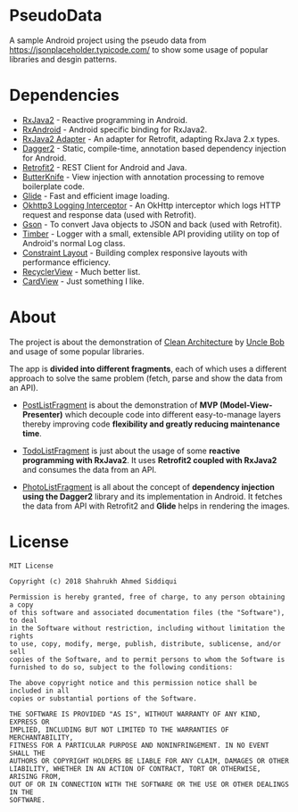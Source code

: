 # PseudoData
A sample Android project using the pseudo data from https://jsonplaceholder.typicode.com/ to show some usage of popular libraries and desgin patterns.

# Dependencies
- [RxJava2](https://github.com/ReactiveX/RxJava) - Reactive programming in Android.
- [RxAndroid](https://github.com/ReactiveX/RxAndroid) - Android specific binding for RxJava2.
- [RxJava2 Adapter](https://github.com/square/retrofit/tree/master/retrofit-adapters/rxjava2) - An adapter for Retrofit, adapting RxJava 2.x types.
- [Dagger2](https://google.github.io/dagger/) - Static, compile-time, annotation based dependency injection for Android.
- [Retrofit2](http://square.github.io/retrofit/) - REST Client for Android and Java.
- [ButterKnife](http://jakewharton.github.io/butterknife/) - View injection with annotation processing to remove boilerplate code.
- [Glide](https://bumptech.github.io/glide/) -  Fast and efficient image loading.
- [Okhttp3 Logging Interceptor](https://github.com/square/okhttp/tree/master/okhttp-logging-interceptor) - An OkHttp interceptor which logs HTTP request and response data (used with Retrofit).
- [Gson](https://github.com/google/gson) - To convert Java objects to JSON and back (used with Retrofit).
- [Timber](https://github.com/JakeWharton/timber) - Logger with a small, extensible API providing utility on top of Android's normal Log class.
- [Constraint Layout](https://developer.android.com/reference/android/support/constraint/ConstraintLayout) - Building complex responsive layouts with performance efficiency.
- [RecyclerView](https://developer.android.com/reference/android/support/v7/widget/RecyclerView.html) - Much better list.
- [CardView](https://developer.android.com/reference/android/support/v7/widget/CardView.html) - Just something I like.


# About
The project is about the demonstration of [Clean Architecture](https://8thlight.com/blog/uncle-bob/2012/08/13/the-clean-architecture.html) by [Uncle Bob](https://en.wikipedia.org/wiki/Robert_C._Martin) and usage of some popular libraries.

The app is **divided into different fragments**, each of which uses a different approach to solve the same problem (fetch, parse and show the data from an API).

- [PostListFragment](https://github.com/shahrukhamd/PseudoData/blob/master/app/src/main/java/com/sasiddiqui/pseudodata/presentation/ui/fragment/PostListFragment.java) is about the demonstration of **MVP (Model-View-Presenter)** which decouple code into different easy-to-manage layers thereby improving code **flexibility and greatly reducing maintenance time**.

- [TodoListFragment](https://github.com/shahrukhamd/PseudoData/blob/master/app/src/main/java/com/sasiddiqui/pseudodata/presentation/ui/fragment/TodoListFragment.java) is just about the usage of some **reactive programming with RxJava2**. It uses **Retrofit2 coupled with RxJava2** and consumes the data from an API.

- [PhotoListFragment](https://github.com/shahrukhamd/PseudoData/blob/master/app/src/main/java/com/sasiddiqui/pseudodata/presentation/ui/fragment/PhotoListFragment.java) is all about the concept of **dependency injection using the Dagger2** library and its implementation in Android. It fetches the data from API with Retrofit2 and **Glide** helps in rendering the images.

# License

    MIT License

    Copyright (c) 2018 Shahrukh Ahmed Siddiqui

    Permission is hereby granted, free of charge, to any person obtaining a copy
    of this software and associated documentation files (the "Software"), to deal
    in the Software without restriction, including without limitation the rights
    to use, copy, modify, merge, publish, distribute, sublicense, and/or sell
    copies of the Software, and to permit persons to whom the Software is
    furnished to do so, subject to the following conditions:

    The above copyright notice and this permission notice shall be included in all
    copies or substantial portions of the Software.

    THE SOFTWARE IS PROVIDED "AS IS", WITHOUT WARRANTY OF ANY KIND, EXPRESS OR
    IMPLIED, INCLUDING BUT NOT LIMITED TO THE WARRANTIES OF MERCHANTABILITY,
    FITNESS FOR A PARTICULAR PURPOSE AND NONINFRINGEMENT. IN NO EVENT SHALL THE
    AUTHORS OR COPYRIGHT HOLDERS BE LIABLE FOR ANY CLAIM, DAMAGES OR OTHER
    LIABILITY, WHETHER IN AN ACTION OF CONTRACT, TORT OR OTHERWISE, ARISING FROM,
    OUT OF OR IN CONNECTION WITH THE SOFTWARE OR THE USE OR OTHER DEALINGS IN THE
    SOFTWARE.
